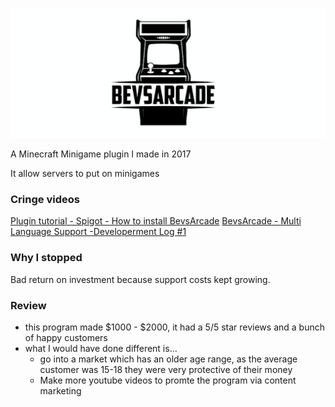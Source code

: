 ![BevsArcade logo](./arcadelogo.png)

A Minecraft Minigame plugin I made in 2017

It allow servers to put on minigames



### Cringe videos
[Plugin tutorial - Spigot - How to install BevsArcade](https://www.youtube.com/watch?v=z2TpiRXeQ6c)
[BevsArcade - Multi Language Support -Developerment Log #1](https://www.youtube.com/watch?v=x552MUTayEI)

### Why I stopped
Bad return on investment because support costs kept growing.

### Review
* this program made $1000 - $2000, it had a 5/5 star reviews and a bunch of happy customers
* what I would have done different is...
  * go into a market which has an older age range, as the average customer 
was 15-18 they were very protective of their money
  * Make more youtube videos to promte the program via content marketing
